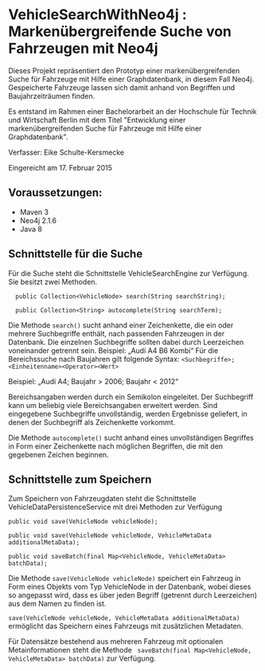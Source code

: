 VehicleSearchWithNeo4j : Markenübergreifende Suche von Fahrzeugen mit Neo4j
=========================================================================================
Dieses Projekt repräsentiert den Prototyp einer markenübergreifenden Suche für Fahrzeuge mit Hilfe einer Graphdatenbank, in diesem Fall Neo4j.
Gespeicherte Fahrzeuge lassen sich damit anhand von Begriffen und Baujahrzeiträumen finden.

Es entstand im Rahmen einer Bachelorarbeit an der Hochschule für Technik und Wirtschaft Berlin mit dem Titel
"Entwicklung einer markenübergreifenden Suche für Fahrzeuge mit Hilfe einer Graphdatenbank".

Verfasser: Eike Schulte-Kersmecke

Eingereicht am 17. Februar 2015

Voraussetzungen:
----------------
- Maven 3
- Neo4j 2.1.6
- Java 8

Schnittstelle für die Suche
---------------------------
Für die Suche steht die Schnittstelle VehicleSearchEngine zur Verfügung. Sie besitzt zwei Methoden.


```
  public Collection<VehicleNode> search(String searchString);
```

```
  public Collection<String> autocomplete(String searchTerm);
```

Die Methode ```search()``` sucht anhand einer Zeichenkette, die ein oder mehrere Suchbegriffe enthält,
nach passenden Fahrzeugen in der Datenbank. Die einzelnen Suchbegriffe sollten dabei durch Leerzeichen voneinander getrennt sein.
Beispiel: „Audi A4 B6 Kombi“
Für die Bereichssuche nach Baujahren gilt folgende Syntax: ```<Suchbegriffe>;<Einheitenname><Operator><Wert>```

Beispiel: „Audi A4; Baujahr > 2006; Baujahr < 2012“

Bereichsangaben werden durch ein Semikolon eingeleitet. Der Suchbegriff kann um beliebig viele Bereichsangaben erweitert werden.
Sind eingegebene Suchbegriffe unvollständig, werden Ergebnisse geliefert, in denen der Suchbegriff als Zeichenkette vorkommt.

Die Methode ```autocomplete()``` sucht anhand eines unvollständigen Begriffes in Form einer Zeichenkette nach möglichen Begriffen, die mit den gegebenen Zeichen beginnen.

Schnittstelle zum Speichern
---------------------------
Zum Speichern von Fahrzeugdaten steht die Schnittstelle VehicleDataPersistenceService mit drei Methoden zur Verfügung


```
public void save(VehicleNode vehicleNode);
```

```
public void save(VehicleNode vehicleNode, VehicleMetaData additionalMetaData);
```

```
public void saveBatch(final Map<VehicleNode, VehicleMetaData> batchData);
```

Die Methode ```save(VehicleNode vehicleNode)``` speichert ein Fahrzeug in Form eines Objekts vom Typ VehicleNode in der Datenbank,
wobei dieses so angepasst wird, dass es über jeden Begriff (getrennt durch Leerzeichen) aus dem Namen zu finden ist.

```save(VehicleNode vehicleNode, VehicleMetaData additionalMetaData)``` ermöglicht das Speichern eines Fahrzeugs mit zusätzlichen Metadaten.

Für Datensätze bestehend aus mehreren Fahrzeug mit optionalen Metainformationen steht die Methode
``` saveBatch(final Map<VehicleNode, VehicleMetaData> batchData)``` zur Verfügung.
